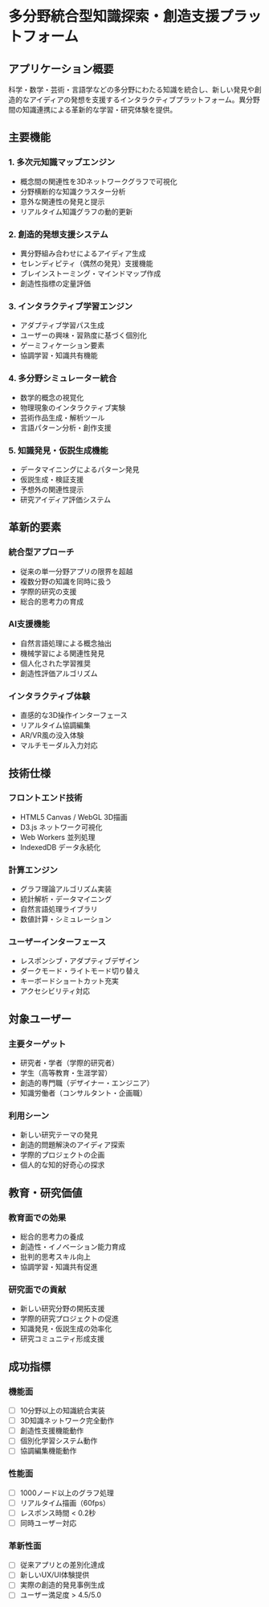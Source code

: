 # 多分野統合型知識探索・創造支援プラットフォーム

## アプリケーション概要
科学・数学・芸術・言語学などの多分野にわたる知識を統合し、新しい発見や創造的なアイディアの発想を支援するインタラクティブプラットフォーム。異分野間の知識連携による革新的な学習・研究体験を提供。

## 主要機能

### 1. 多次元知識マップエンジン
- 概念間の関連性を3Dネットワークグラフで可視化
- 分野横断的な知識クラスター分析
- 意外な関連性の発見と提示
- リアルタイム知識グラフの動的更新

### 2. 創造的発想支援システム
- 異分野組み合わせによるアイディア生成
- セレンディピティ（偶然の発見）支援機能
- ブレインストーミング・マインドマップ作成
- 創造性指標の定量評価

### 3. インタラクティブ学習エンジン
- アダプティブ学習パス生成
- ユーザーの興味・習熟度に基づく個別化
- ゲーミフィケーション要素
- 協調学習・知識共有機能

### 4. 多分野シミュレーター統合
- 数学的概念の視覚化
- 物理現象のインタラクティブ実験
- 芸術作品生成・解析ツール
- 言語パターン分析・創作支援

### 5. 知識発見・仮説生成機能
- データマイニングによるパターン発見
- 仮説生成・検証支援
- 予想外の関連性提示
- 研究アイディア評価システム

## 革新的要素

### 統合型アプローチ
- 従来の単一分野アプリの限界を超越
- 複数分野の知識を同時に扱う
- 学際的研究の支援
- 総合的思考力の育成

### AI支援機能
- 自然言語処理による概念抽出
- 機械学習による関連性発見
- 個人化された学習推奨
- 創造性評価アルゴリズム

### インタラクティブ体験
- 直感的な3D操作インターフェース
- リアルタイム協調編集
- AR/VR風の没入体験
- マルチモーダル入力対応

## 技術仕様

### フロントエンド技術
- HTML5 Canvas / WebGL 3D描画
- D3.js ネットワーク可視化
- Web Workers 並列処理
- IndexedDB データ永続化

### 計算エンジン
- グラフ理論アルゴリズム実装
- 統計解析・データマイニング
- 自然言語処理ライブラリ
- 数値計算・シミュレーション

### ユーザーインターフェース
- レスポンシブ・アダプティブデザイン
- ダークモード・ライトモード切り替え
- キーボードショートカット充実
- アクセシビリティ対応

## 対象ユーザー

### 主要ターゲット
- 研究者・学者（学際的研究者）
- 学生（高等教育・生涯学習）
- 創造的専門職（デザイナー・エンジニア）
- 知識労働者（コンサルタント・企画職）

### 利用シーン
- 新しい研究テーマの発見
- 創造的問題解決のアイディア探索
- 学際的プロジェクトの企画
- 個人的な知的好奇心の探求

## 教育・研究価値

### 教育面での効果
- 総合的思考力の養成
- 創造性・イノベーション能力育成
- 批判的思考スキル向上
- 協調学習・知識共有促進

### 研究面での貢献
- 新しい研究分野の開拓支援
- 学際的研究プロジェクトの促進
- 知識発見・仮説生成の効率化
- 研究コミュニティ形成支援

## 成功指標

### 機能面
- [ ] 10分野以上の知識統合実装
- [ ] 3D知識ネットワーク完全動作
- [ ] 創造性支援機能動作
- [ ] 個別化学習システム動作
- [ ] 協調編集機能動作

### 性能面
- [ ] 1000ノード以上のグラフ処理
- [ ] リアルタイム描画（60fps）
- [ ] レスポンス時間 < 0.2秒
- [ ] 同時ユーザー対応

### 革新性面
- [ ] 従来アプリとの差別化達成
- [ ] 新しいUX/UI体験提供
- [ ] 実際の創造的発見事例生成
- [ ] ユーザー満足度 > 4.5/5.0